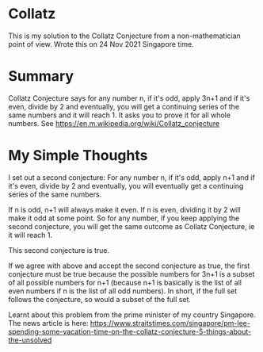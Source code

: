 # Collatz

This is my solution to the Collatz Conjecture from a non-mathematician point of view. Wrote this on 24 Nov 2021 Singapore time. 

# Summary

Collatz Conjecture says for any number n, if it's odd, apply 3n+1 and if it's even, divide by 2 and eventually, you will get a continuing series of the same numbers and it will reach 1. It asks you to prove it for all whole numbers. See https://en.m.wikipedia.org/wiki/Collatz_conjecture

# My Simple Thoughts

I set out a second conjecture: For any number n, if it's odd, apply n+1 and if it's even, divide by 2 and eventually, you will eventually get a continuing series of the same numbers.

If n is odd, n+1 will always make it even.
If n is even, dividing it by 2 will make it odd at some point.
So for any number, if you keep applying the second conjecture, you will get the same outcome as Collatz Conjecture, ie it will reach 1.

This second conjecture is true.

If we agree with above and accept the second conjecture as true, the first conjecture must be true because the possible numbers for 3n+1 is a subset of all possible numbers for n+1 (because n+1 is basically is the list of all even numbers if n is the list of all odd numbers). In short, if the full set follows the conjecture, so would a subset of the full set.

Learnt about this problem from the prime minister of my country Singapore. The news article is here: https://www.straitstimes.com/singapore/pm-lee-spending-some-vacation-time-on-the-collatz-conjecture-5-things-about-the-unsolved
